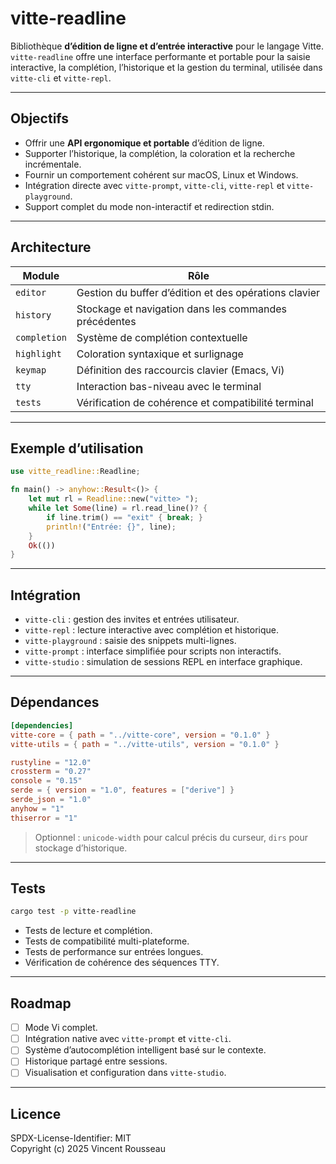 

# vitte-readline

Bibliothèque **d’édition de ligne et d’entrée interactive** pour le langage Vitte.  
`vitte-readline` offre une interface performante et portable pour la saisie interactive, la complétion, l’historique et la gestion du terminal, utilisée dans `vitte-cli` et `vitte-repl`.

---

## Objectifs

- Offrir une **API ergonomique et portable** d’édition de ligne.  
- Supporter l’historique, la complétion, la coloration et la recherche incrémentale.  
- Fournir un comportement cohérent sur macOS, Linux et Windows.  
- Intégration directe avec `vitte-prompt`, `vitte-cli`, `vitte-repl` et `vitte-playground`.  
- Support complet du mode non-interactif et redirection stdin.

---

## Architecture

| Module        | Rôle |
|---------------|------|
| `editor`      | Gestion du buffer d’édition et des opérations clavier |
| `history`     | Stockage et navigation dans les commandes précédentes |
| `completion`  | Système de complétion contextuelle |
| `highlight`   | Coloration syntaxique et surlignage |
| `keymap`      | Définition des raccourcis clavier (Emacs, Vi) |
| `tty`         | Interaction bas-niveau avec le terminal |
| `tests`       | Vérification de cohérence et compatibilité terminal |

---

## Exemple d’utilisation

```rust
use vitte_readline::Readline;

fn main() -> anyhow::Result<()> {
    let mut rl = Readline::new("vitte> ");
    while let Some(line) = rl.read_line()? {
        if line.trim() == "exit" { break; }
        println!("Entrée: {}", line);
    }
    Ok(())
}
```

---

## Intégration

- `vitte-cli` : gestion des invites et entrées utilisateur.  
- `vitte-repl` : lecture interactive avec complétion et historique.  
- `vitte-playground` : saisie des snippets multi-lignes.  
- `vitte-prompt` : interface simplifiée pour scripts non interactifs.  
- `vitte-studio` : simulation de sessions REPL en interface graphique.

---

## Dépendances

```toml
[dependencies]
vitte-core = { path = "../vitte-core", version = "0.1.0" }
vitte-utils = { path = "../vitte-utils", version = "0.1.0" }

rustyline = "12.0"
crossterm = "0.27"
console = "0.15"
serde = { version = "1.0", features = ["derive"] }
serde_json = "1.0"
anyhow = "1"
thiserror = "1"
``` 

> Optionnel : `unicode-width` pour calcul précis du curseur, `dirs` pour stockage d’historique.

---

## Tests

```bash
cargo test -p vitte-readline
```

- Tests de lecture et complétion.  
- Tests de compatibilité multi-plateforme.  
- Tests de performance sur entrées longues.  
- Vérification de cohérence des séquences TTY.

---

## Roadmap

- [ ] Mode Vi complet.  
- [ ] Intégration native avec `vitte-prompt` et `vitte-cli`.  
- [ ] Système d’autocomplétion intelligent basé sur le contexte.  
- [ ] Historique partagé entre sessions.  
- [ ] Visualisation et configuration dans `vitte-studio`.

---

## Licence

SPDX-License-Identifier: MIT  
Copyright (c) 2025 Vincent Rousseau
